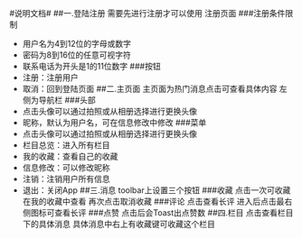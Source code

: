 
#说明文档#
##一.登陆注册
  需要先进行注册才可以使用
注册页面
###注册条件限制
+ 用户名为4到12位的字母或数字
+ 密码为8到16位的任意可视字符
+ 联系电话为开头是1的11位数字
###按钮
+ 注册：注册用户
+ 取消：回到登陆页面
##二.主页面
主页面为热门消息点击可查看具体内容
左侧为导航栏
###头部
+ 点击头像可以通过拍照或从相册选择进行更换头像
+ 昵称，默认为用户名，可在信息修改中修改
###菜单
+ 点击头像可以通过拍照或从相册选择进行更换头像
+ 栏目总览：进入所有栏目
+ 我的收藏：查看自己的收藏
+ 信息修改：可以修改昵称
+ 注销：注销用户所有信息
+ 退出：关闭App
##三.消息
toolbar上设置三个按钮
###收藏
点击一次可收藏在我的收藏中查看
再次点击取消收藏
###评论
点击查看长评
进入后点击最右侧图标可查看长评
###点赞
点击后会Toast出点赞数
##四.栏目
点击查看栏目下的具体消息
具体消息中右上有收藏键可收藏这个栏目

